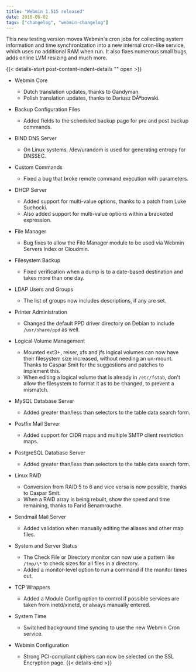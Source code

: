 ```yaml
---
title: "Webmin 1.515 released"
date: 2010-06-02
tags: ["changelog", "webmin-changelog"]
---
```


This new testing version moves Webmin's cron jobs for collecting system information and time synchronization into a new internal cron-like service, which uses no additional RAM when run. It also fixes numerous small bugs, adds online LVM resizing and much more.

{{< details-start post-content-indent-details "<i class='wm wm-fw wm-newspaper'></i>" open >}}
- Webmin Core

    - Dutch translation updates, thanks to Gandyman.
    - Polish translation updates, thanks to Dariusz DÃªbowski.

- Backup Configuration Files

    - Added fields to the scheduled backup page for pre and post backup commands.

- BIND DNS Server

    - On Linux systems, /dev/urandom is used for generating entropy for DNSSEC.

- Custom Commands

    - Fixed a bug that broke remote command execution with parameters.

- DHCP Server

    - Added support for multi-value options, thanks to a patch from Luke Suchocki.
    - Also added support for multi-value options within a bracketed expression.

- File Manager

    - Bug fixes to allow the File Manager module to be used via Webmin Servers Index or Cloudmin.

- Filesystem Backup

    - Fixed verification when a dump is to a date-based destination and takes more than one day.

- LDAP Users and Groups

    - The list of groups now includes descriptions, if any are set.

- Printer Administration

    - Changed the default PPD driver directory on Debian to include `/usr/share/ppd` as well.

- Logical Volume Management

    - Mounted ext3+, reiser, xfs and jfs logical volumes can now have their filesystem size increased, without needing an un-mount. Thanks to Caspar Smit for the suggestions and patches to implement this.
    - When editing a logical volume that is already in `/etc/fstab`, don't allow the filesystem to format it as to be changed, to prevent a mismatch.

- MySQL Database Server

    - Added greater than/less than selectors to the table data search form.

- Postfix Mail Server

    - Added support for CIDR maps and multiple SMTP client restriction maps.

- PostgreSQL Database Server

    - Added greater than/less than selectors to the table data search form.

- Linux RAID

    - Conversion from RAID 5 to 6 and vice versa is now possible, thanks to Caspar Smit.
    - When a RAID array is being rebuilt, show the speed and time remaining, thanks to Farid Benamrouche.

- Sendmail Mail Server

    - Added validation when manually editing the aliases and other map files.

- System and Server Status

    - The Check File or Directory monitor can now use a pattern like `/tmp/\*` to check sizes for all files in a directory.
    - Added a monitor-level option to run a command if the monitor times out.

- TCP Wrappers

    - Added a Module Config option to control if possible services are taken from inetd/xinetd, or always manually entered.

- System Time

    - Switched background time syncing to use the new Webmin Cron service.

- Webmin Configuration

    - Strong PCI-compliant ciphers can now be selected on the SSL Encryption page.
{{< details-end >}}
